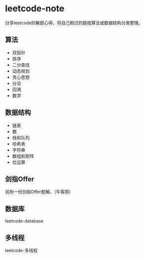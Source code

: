 # leetcode-note
分享leetcode的解题心得，将自己刷过的题按算法或数据结构分类整理。

## 算法

- 双指针
- 排序
- 二分查找
- 动态规划
- 贪心思想
- 分治
- 回溯
- 数学

## 数据结构

- 链表
- 数
- 栈和队列
- 哈希表
- 字符串
- 数组和矩阵
- 位运算

## 剑指Offer ##

另附一份剑指Offer题解。（牛客网）

## 数据库 ##

leetcode-database

## 多线程 ##

leetcode-多线程
